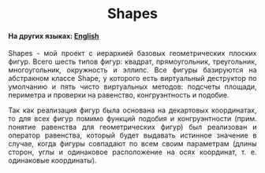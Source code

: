 <h1 align="center">Shapes</h1>
<h4>На других языках: <a href="https://github.com/AlferovKirill/Study/blob/main/Shapes/README.md">English</a></h4>

<p align="justify">Shapes - мой проект с иерархией базовых геометрических плоских фигур. Всего шесть типов фигур: квадрат, прямоугольник, треугольник, многоугольник, окружность и эллипс. Все фигуры базируются на абстракном классе Shape, у которого есть виртуальный деструктор по умолчанию и пять чисто виртуальных методов: подсчеты площади, периметра и проверки на равенство, конгруэнтность и подобие.</p>

<p align="justify">Так как реализация фигур была основана на декартовых координатах, то для всех фигур помимо функций подобия и конгруэнтности (прим. понятие равенства для геометрических фигур)  был реализован и оператор равенства, который будет выдавать истинное значение в случае, когда фигуры совпадают по всем своим параметрам (длины сторон, углы и одинаковое расположение на осях координат, т. е. одинаковые координаты).</p>
